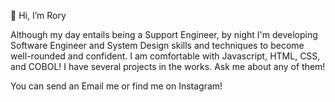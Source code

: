 👋 Hi, I’m Rory

Although my day entails being a Support Engineer, by night I'm developing Software Engineer and System Design skills and techniques to become well-rounded and confident. I am comfortable with Javascript, HTML, CSS, and COBOL! I have several projects in the works. Ask me about any of them!

You can send an Email me or find me on Instagram!

<!---
roryparker/roryparker is a ✨ special ✨ repository because its `README.md` (this file) appears on your GitHub profile.
You can click the Preview link to take a look at your changes.
--->
